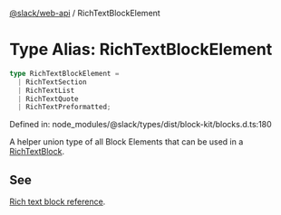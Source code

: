 [@slack/web-api](../index.md) / RichTextBlockElement

# Type Alias: RichTextBlockElement

```ts
type RichTextBlockElement = 
  | RichTextSection
  | RichTextList
  | RichTextQuote
  | RichTextPreformatted;
```

Defined in: node\_modules/@slack/types/dist/block-kit/blocks.d.ts:180

A helper union type of all Block Elements that can be used in a [RichTextBlock](../interfaces/RichTextBlock.md).

## See

[Rich text block reference](https://api.slack.com/reference/block-kit/blocks#rich_text).
